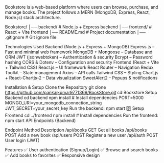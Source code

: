 Bookstore is a web-based platform where users can browse, purchase, and manage books. The project follows a MERN (MongoDB, Express, React, Node.js) stack architecture.

Bookstore/
│── backend/        # Node.js + Express backend
│── frontend/       # React + Vite frontend
│── README.md       # Project documentation
│── .gitignore      # Git ignore file

  Technologies Used
Backend (Node.js + Express + MongoDB)
Express.js – Fast and minimal web framework
MongoDB + Mongoose – Database and ORM
JWT (jsonwebtoken) – Authentication & security
Bcrypt – Password hashing
CORS & Dotenv – Configuration and security
Frontend (React + Vite + Tailwind CSS)
React.js – UI framework
React Router – Navigation
Redux Toolkit – State management
Axios – API calls
Tailwind CSS – Styling
Chart.js + React-Chartjs-2 – Data visualization
SweetAlert2 – Popups & notifications


Installation & Setup
Clone the Repository
git clone https://github.com/pankajkumar9771369/BookStore.git
cd Bookstore
Setup Backend
cd backend
npm install  # Install dependencies
PORT=5000
MONGO_URI=your_mongodb_connection_string
JWT_SECRET=your_secret_key
Run the backend:
npm start
3️⃣ Setup Frontend
cd ../frontend
npm install  # Install dependencies
Run the frontend: 
npm start
API Endpoints (Backend)

Endpoint	Method	Description
/api/books	GET	Get all books
/api/books	POST	Add a new book
/api/users	POST	Register a new user
/api/auth	POST	User login (JWT)


Features
✅ User authentication (Signup/Login)
✅ Browse and search books
✅ Add books to favorites
✅ Responsive design
